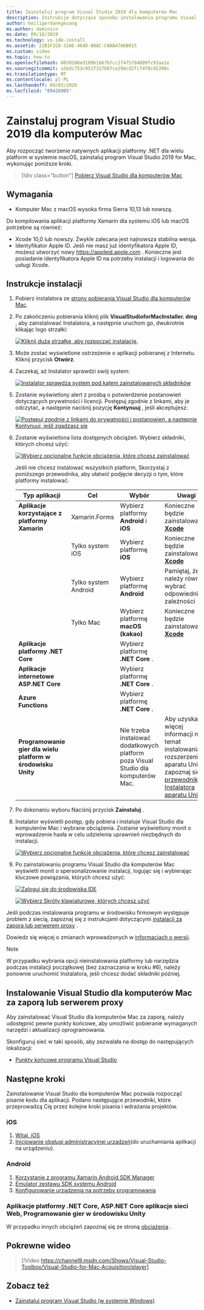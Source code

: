 ```yaml
---
title: Zainstaluj program Visual Studio 2019 dla komputerów Mac
description: Instrukcje dotyczące sposobu instalowania programu Visual Studio 2019 for Mac oraz dodatkowych składników wymaganych do tworzenia aplikacji na wiele platform.
author: heiligerdankgesang
ms.author: dominicn
ms.date: 09/18/2019
ms.technology: vs-ide-install
ms.assetid: 22B1F2CD-32AE-464D-80AC-C8AB4786B015
ms.custom: video
ms.topic: how-to
ms.openlocfilehash: 8020106ed189b1b67b7cc2f475784809fc93aa1e
ms.sourcegitcommit: a3edc753c951f317b67ce294cd2fc74f0c45390c
ms.translationtype: MT
ms.contentlocale: pl-PL
ms.lasthandoff: 09/03/2020
ms.locfileid: "89426905"
---
```

# <a name="install-visual-studio-2019-for-mac"></a>Zainstaluj program Visual Studio 2019 dla komputerów Mac

Aby rozpocząć tworzenie natywnych aplikacji platformy .NET dla wielu platform w systemie macOS, zainstaluj program Visual Studio 2019 for Mac, wykonując poniższe kroki.

 > [!div class="button"]
 > [Pobierz Visual Studio dla komputerów Mac](https://visualstudio.microsoft.com/vs/mac/)

## <a name="requirements"></a>Wymagania

- Komputer Mac z macOS wysoka firma Sierra 10,13 lub nowszą.

Do kompilowania aplikacji platformy Xamarin dla systemu iOS lub macOS potrzebne są również:

- Xcode 10,0 lub nowszy. Zwykle zalecana jest najnowsza stabilna wersja.
- Identyfikator Apple ID. Jeśli nie masz już identyfikatora Apple ID, możesz utworzyć nowy https://appleid.apple.com . Konieczne jest posiadanie identyfikatora Apple ID na potrzeby instalacji i logowania do usługi Xcode.

## <a name="installation-instructions"></a>Instrukcje instalacji

1. Pobierz instalatora ze [strony pobierania Visual Studio dla komputerów Mac](https://visualstudio.microsoft.com/vs/mac/).
2. Po zakończeniu pobierania kliknij plik **VisualStudioforMacInstaller. dmg** , aby zainstalować Instalatora, a następnie uruchom go, dwukrotnie klikając logo strzałki:

    [![Kliknij dużą strzałkę, aby rozpocząć instalację.](media/install-installer-sml.png)](media/install-installer.png#lightbox)

3. Może zostać wyświetlone ostrzeżenie o aplikacji pobieranej z Internetu. Kliknij przycisk **Otwórz**.
4. Zaczekaj, aż Instalator sprawdzi swój system:

    [![Instalator sprawdza system pod kątem zainstalowanych składników](media/install-checking-sml.png)](media/install-checking.png#lightbox)

5. Zostanie wyświetlony alert z prośbą o potwierdzenie postanowień dotyczących prywatności i licencji. Postępuj zgodnie z linkami, aby je odczytać, a następnie naciśnij pozycję **Kontynuuj** , jeśli akceptujesz:

    [![Postępuj zgodnie z linkami do prywatności i postanowień, a następnie Kontynuuj, jeśli zgadzasz się](media/install-privacy.png)](media/install-privacy.png#lightbox)

6. Zostanie wyświetlona lista dostępnych obciążeń. Wybierz składniki, których chcesz użyć:

    [![Wybierz opcjonalne funkcje obciążenia, które chcesz zainstalować](media/install-selection.png)](media/install-selection.png#lightbox)

   Jeśli nie chcesz instalować wszystkich platform, Skorzystaj z poniższego przewodnika, aby ułatwić podjęcie decyzji o tym, które platformy instalować:

   |Typ aplikacji  |Cel  |Wybór  |Uwagi  |
   |---------|---------|---------|---------|
   |**Aplikacje korzystające z platformy Xamarin**| Xamarin.Forms|Wybierz platformy **Android** i **iOS** |Konieczne będzie zainstalowanie [ **Xcode**](https://developer.apple.com/xcode/) |
   ||Tylko system iOS|Wybierz platformę **iOS**|Konieczne będzie zainstalowanie [ **Xcode**](https://developer.apple.com/xcode/)|
   ||Tylko system Android|Wybierz platformę **Android**|Pamiętaj, że należy również wybrać odpowiednie zależności|
   ||Tylko Mac|Wybierz platformę **macOS (kakao)**|Konieczne będzie zainstalowanie [ **Xcode**](https://developer.apple.com/xcode/)|
   |**Aplikacje platformy .NET Core**|         |Wybierz platformę **.NET Core** .|         |
   |**Aplikacje internetowe ASP.NET Core**|         |Wybierz platformę **.NET Core** .|         |
   |**Azure Functions**|         |Wybierz platformę **.NET Core** .|         |
   |**Programowanie gier dla wielu platform w środowisku Unity**|         |Nie trzeba instalować dodatkowych platform poza Visual Studio dla komputerów Mac.| Aby uzyskać więcej informacji na temat instalowania rozszerzenia aparatu Unity, zapoznaj się z [przewodnikiem Instalatora aparatu Unity](/visualstudio/mac/setup-vsmac-tools-unity) .|

7. Po dokonaniu wyboru Naciśnij przycisk **Zainstaluj** .
8. Instalator wyświetli postęp, gdy pobiera i instaluje Visual Studio dla komputerów Mac i wybrane obciążenia. Zostanie wyświetlony monit o wprowadzenie hasła w celu udzielenia uprawnień niezbędnych do instalacji.

    [![Wybierz opcjonalne funkcje obciążenia, które chcesz zainstalować](media/installation-progress.png)](media/installation-progress.png#lightbox)

9. Po zainstalowaniu programu Visual Studio dla komputerów Mac wyświetli monit o spersonalizowanie instalacji, logując się i wybierając kluczowe powiązania, których chcesz użyć:

    [![Zaloguj się do środowiska IDE](media/ide-tour-2019-start-signin.png)](media/ide-tour-2019-start-signin.png#lightbox)

    [![Wybierz Skróty klawiaturowe, których chcesz użyć](media/ide-tour-2019-keyboard-shortcut.png)](media/ide-tour-2019-keyboard-shortcut.png#lightbox)

Jeśli podczas instalowania programu w środowisku firmowym występuje problem z siecią, zapoznaj się z instrukcjami dotyczącymi [instalacji za zaporą lub serwerem proxy](/visualstudio/mac/installation#install-visual-studio-for-mac-behind-a-firewall-or-proxy-server) .

Dowiedz się więcej o zmianach wprowadzonych w [informacjach o wersji](/visualstudio/releasenotes/vs2019-mac-relnotes).

> [!NOTE]
> W przypadku wybrania opcji nieinstalowania platformy lub narzędzia podczas instalacji początkowej (bez zaznaczania w kroku #6), należy ponownie uruchomić Instalatora, jeśli chcesz dodać składniki później.

## <a name="install-visual-studio-for-mac-behind-a-firewall-or-proxy-server"></a>Instalowanie Visual Studio dla komputerów Mac za zaporą lub serwerem proxy

Aby zainstalować Visual Studio dla komputerów Mac za zaporą, należy udostępnić pewne punkty końcowe, aby umożliwić pobieranie wymaganych narzędzi i aktualizacji oprogramowania.

Skonfiguruj sieć w taki sposób, aby zezwalała na dostęp do następujących lokalizacji:

- [Punkty końcowe programu Visual Studio](/visualstudio/mac/install-behind-a-firewall-or-proxy-server)

## <a name="next-steps"></a>Następne kroki

Zainstalowanie Visual Studio dla komputerów Mac pozwala rozpocząć pisanie kodu dla aplikacji. Podano następujące przewodniki, które przeprowadzą Cię przez kolejne kroki pisania i wdrażania projektów.

### <a name="ios"></a>iOS

1. [Witaj, iOS](https://developer.xamarin.com/guides/ios/getting_started/hello,_iOS/)
2. [Inicjowanie obsługi administracyjnej urządzeń](https://developer.xamarin.com/guides/ios/getting_started/installation/device_provisioning)(do uruchamiania aplikacji na urządzeniu).

### <a name="android"></a>Android

1. [Korzystanie z programu Xamarin Android SDK Manager](https://developer.xamarin.com/guides/android/getting_started/installation/android-sdk/?ide=xs)
2. [Emulator zestawu SDK systemu Android](https://developer.xamarin.com/guides/android/getting_started/installation/android-emulator/)
4. [Konfigurowanie urządzenia na potrzeby programowania](https://developer.xamarin.com/guides/android/getting_started/installation/set_up_device_for_development/)

### <a name="net-core-apps-aspnet-core-web-apps-unity-game-development"></a>Aplikacje platformy .NET Core, ASP.NET Core aplikacje sieci Web, Programowanie gier w środowisku Unity

W przypadku innych obciążeń zapoznaj się ze stroną [obciążenia](workloads.md) .

## <a name="related-video"></a>Pokrewne wideo

> [!Video https://channel9.msdn.com/Shows/Visual-Studio-Toolbox/Visual-Studio-for-Mac-Acquisition/player]

## <a name="see-also"></a>Zobacz też

- [Zainstaluj program Visual Studio (w systemie Windows)](/visualstudio/install/install-visual-studio)
